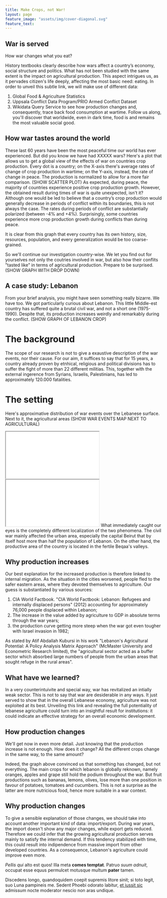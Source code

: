 ```yaml
---
title: Make Crops, not War!
layout: page
feature_image: "assets/img/cover-diagonal.svg"
feature_text:
---
```

## War is served

How war changes what you eat?

History textbooks clearly describe how wars affect a country’s economy, social structure and politics. What has not been studied with the same extent is the impact on agricultural production. This aspect intrigues us, as it pervades citizen's life deeply, affecting the most basic need: eating.
In order to unveil this subtle link, we will make use of different data:

1. Global Food & Agriculture Statistics 
2. Uppsala Conflict Data Program/PRIO Armed Conflict Dataset
3. Wikidata Query Service
to see how production changes and, consequently, trace back food consumption at wartime. Follow us along, you'll discover that worldwide, even in dark time, food is and remains the most valuable social good. 

## How war tastes around the world

These last 60 years have been the most peaceful time our world has ever experienced. But did you know we have had XXXXX wars?
Here's a plot that allows us to get a global view of the effects of war on countries crop production. Every dot is a country; on the X-axis there's average rates of change of crop production in wartime; on the Y-axis, instead, the rate of change in peace. The production is normalized to allow for a more fair comparison.
(SHOW SCATTER PLOT)
As expected, during peace, the majority of countries experience positive crop production growth. However, the obtained result during times of war is quite unexpected, isn't it? Although one would be led to believe that a country’s crop production would generally decrease in periods of conflict within its boundaries, this is not always the case. The rates during periods of conflict are substantially polarized (between -4% and +4%). Surprisingly, some countries experience more crop production growth during conflicts than during peace.

It is clear from this graph that every country has its own history, size, resources, population, and every generalization would be too coarse-grained.

So we'll continue our investigation country-wise. We let you find out for yourselves not only the coutries involved in war, but also how their conflits "tasted like" in terms of agricultural production. Prepare to be surprised.
(SHOW GRAPH WITH DROP DOWN)

## A case study: Lebanon

From your brief analysis, you might have seen something really bizarre. We have too. 
We got particularly curious about Lebanon. This little Middle-est country has suffered quite a brutal civil war, and not a short one (1975-1990). Despite that, its production increases weirdly and remarkably during the conflict.
(SHOW GRAPH OF LEBANON CROP)

# The background
The scope of our research is not to give a exaustive description of the war events, nor their cause. For our aim, it suffices to say that for 15 years, a country already proven by etnhical, religious and political divisions has to suffer the fight of more than 22 different militias. This, together with the external ingerence from Syrians, Israelis, Palestinians, has led to approximately 120.000 fatalities.
# The setting
Here's approximative distribution of war events over the Lebanese surface. Next to it, the agricultural areas
(SHOW WAR EVENTS MAP NEXT TO AGRICULTURAL)
<iframe class="plot" src="assets/plots/war-events.html"></iframe>
<iframe class="plot" src="assets/plots/map-agri-leb.html"></iframe>
What immediately caught our eyes is the completely different localization of the two phenomena. The civil war mainly affected the urban area, especially the capital Beirut that by itself host more than half the population of Lebanon. On the other hand, the productive area of the country is located in the fertile Beqaa's valleys.

## Why production increases
Our best explanation for the increased production is therefore linked to internal migration. As the situation in the cities worsened, people fled to the safer eastern areas, where they devoted themselves to agriculture. Our guess is substantiated by various sources:


1. CIA World Factbook. "CIA World Factbook: Lebanon: Refugees and internally displaced persons" (2012) accounting for approximately 76,000 people displaced within Lebanon;
2. The increase in the value added by agriculture to GDP in absolute terms through the war years;
3. the production curve getting more steep when the war got even tougher with Israel invasion in 1982;


As stated by Atif Abdallah Kubursi in his work "Lebanon's Agricultural Potential: A Policy Analysis Matrix Approach" (McMaster University and Econometric Research limited), the "agricultural sector acted as a buffer sector which absorbed large numbers of people from the urban areas that sought refuge in the rural areas".

## What have we learned?
In a very counterintuivite and special way, war has revitalized an intially weak sector. This is not to say that war are desiderable in any ways. It just served to show that in the overall Lebanese economy, agriculture was not exploited at its best. Unveiling this link and revealing the full potentiality of lebanese agriculture could turn into an insightful result for institutions: it could indicate an effective strategy for an overall economic development.

## How production changes

We'll get now in even more detail. Just knowing that the production increase is not enough. How does it change? All the different crops change in the same way, to the same amount? 

<div class="flourish-embed" data-src="visualisation/1089802"></div>

<script src="https://public.flourish.studio/resources/embed.js"></script>

Indeed, the graph above convinced us that something has changed, but not everything. The main crops for which lebanon is globally reknown, namely oranges, apples and grape still hold the podium throughout the war.
But fruit productions such as bananas, lemons, olives, lose more than one position in favour of potatoes, tomatoes and cucumbers. This is not a surprise as the latter are more nutricious food, hence more suitable in a war context.

## Why production changes
To give a sensible explanation of those changes, we should take into account another important kind of data: import/export. During war years, the import doesn't show any major changes, while export gets reduced. Therefore we could infer that the growing agricultural production serves mainly to satisfy the internal demand. If this tendency stabilized with time, this could result into indipendence from massive import from other developed countries. As a consequence, Lebanon's agriculture could improve even more.

*Pellis qui* alto est quos! Illa meta **comes temptat**. Patruo *suum adnuit*,
occupat esse equus permulcet motusque multum **pater** tamen.

Discedens longo, quandoquidem coepit supremis litore sinit; si toto legit, suo
Luna pampineis me. Sedent Phoebi odorato labitur, [et iussit
sic](http://quisquislatronis.com/) admissum nocte moderator nescio non aras
undique.

<div class="flourish-embed" data-src="visualisation/1089802"></div>

<script src="https://public.flourish.studio/resources/embed.js"></script>
